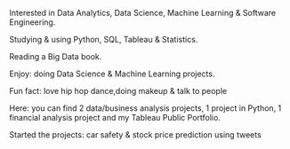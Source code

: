  Interested in Data Analytics, Data Science, Machine Learning & Software Engineering.
 
 Studying & using Python, SQL, Tableau & Statistics.
 
 Reading a Big Data book.
 
 Enjoy: doing Data Science & Machine Learning projects.
 
 Fun fact: love hip hop dance,doing makeup & talk to people
 
 Here: you can find 2 data/business analysis projects, 1 project in Python, 1 financial analysis project and my Tableau Public Portfolio.
 
 Started the projects: car safety & stock price prediction using tweets
